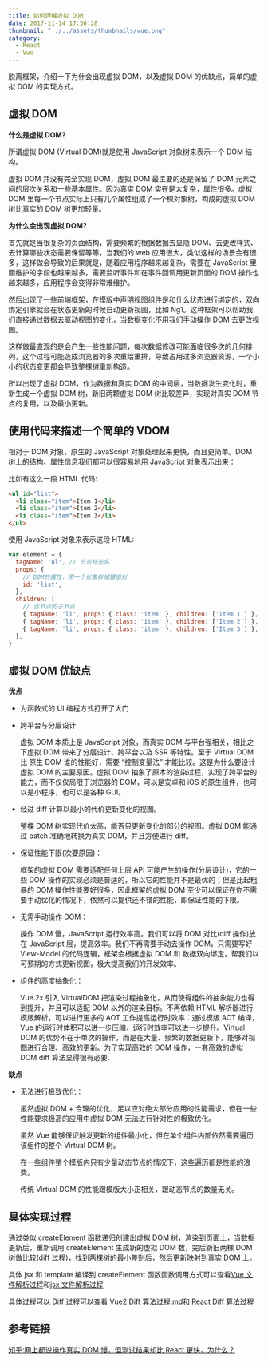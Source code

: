 ```yaml
---
title: 如何理解虚拟 DOM
date: 2017-11-14 17:56:28
thumbnail: "../../assets/thumbnails/vue.png"
category:
  - React
  - Vue
---
```


脱离框架，介绍一下为什会出现虚拟 DOM，以及虚拟 DOM 的优缺点，简单的虚拟 DOM 的实现方式。

## 虚拟 DOM

**什么是虚拟 DOM?**

所谓虚拟 DOM (Virtual DOM)就是使用 JavaScript 对象树来表示一个 DOM 结构。

虚拟 DOM 并没有完全实现 DOM，虚拟 DOM 最主要的还是保留了 DOM 元素之间的层次关系和一些基本属性。因为真实 DOM 实在是太复杂，属性很多。虚拟 DOM 里每一个节点实际上只有几个属性组成了一个棵对象树，构成的虚拟 DOM 树比真实的 DOM 树更加轻量。

**为什么会出现虚拟 DOM?**

首先就是当很复杂的页面结构，需要频繁的根据数据去显隐 DOM、去更改样式、去计算哪些状态需要保留等等，当我们的 web 应用很大，类似这样的场景会有很多，这样做会导致的后果就是，随着应用程序越来越复杂，需要在 JavaScript 里面维护的字段也越来越多，需要监听事件和在事件回调用更新页面的 DOM 操作也越来越多，应用程序会变得非常难维护。

然后出现了一些前端框架，在模版中声明视图组件是和什么状态进行绑定的，双向绑定引擎就会在状态更新的时候自动更新视图，比如 Ng1。这种框架可以帮助我们直接通过数据去驱动视图的变化，当数据变化不用我们手动操作 DOM 去更改视图。

这样做最直观的是会产生一些性能问题，每次数据修改可能面临很多次的几何排列，这个过程可能造成浏览器的多次重绘重排，导致占用过多浏览器资源，一个小小的状态变更都会导致整棵树重新构造。

所以出现了虚拟 DOM，作为数据和真实 DOM 的中间层，当数据发生变化时，重新生成一个虚拟 DOM 树，新旧两颗虚拟 DOM 树比较差异，实现对真实 DOM 节点的复用，以及最小更新。

## 使用代码来描述一个简单的 VDOM

相对于 DOM 对象，原生的 JavaScript 对象处理起来更快，而且更简单。DOM 树上的结构、属性信息我们都可以很容易地用 JavaScript 对象表示出来：

比如有这么一段 HTML 代码:

```html
<ul id="list">
  <li class="item">Item 1</li>
  <li class="item">Item 2</li>
  <li class="item">Item 3</li>
</ul>
```

使用 JavaScript 对象来表示这段 HTML:

```js
var element = {
  tagName: 'ul', // 节点标签名
  props: {
    // DOM的属性，用一个对象存储键值对
    id: 'list',
  },
  children: [
    // 该节点的子节点
    { tagName: 'li', props: { class: 'item' }, children: ['Item 1'] },
    { tagName: 'li', props: { class: 'item' }, children: ['Item 2'] },
    { tagName: 'li', props: { class: 'item' }, children: ['Item 3'] },
  ],
}
```

## 虚拟 DOM 优缺点

**优点**

- 为函数式的 UI 编程方式打开了大门
- 跨平台与分层设计

  虚拟 DOM 本质上是 JavaScript 对象，而真实 DOM 与平台强相关，相比之下虚拟 DOM 带来了分层设计、跨平台以及 SSR 等特性。至于 Virtual DOM 比 原生 DOM 谁的性能好，需要 “控制变量法” 才能比较。这是为什么要设计虚拟 DOM 的主要原因。虚拟 DOM 抽象了原本的渲染过程，实现了跨平台的能力，而不仅仅局限于浏览器的 DOM，可以是安卓和 iOS 的原生组件，也可以是小程序，也可以是各种 GUI。

- 经过 diff 计算以最小的代价更新变化的视图。

  整棵 DOM 树实现代价太高，能否只更新变化的部分的视图。虚拟 DOM 能通过 patch 准确地转换为真实 DOM，并且方便进行 diff。

- 保证性能下限(次要原因)：

  框架的虚拟 DOM 需要适配任何上层 API 可能产生的操作(分层设计)，它的一些 DOM 操作的实现必须是普适的，所以它的性能并不是最优的；但是比起粗暴的 DOM 操作性能要好很多，因此框架的虚拟 DOM 至少可以保证在你不需要手动优化的情况下，依然可以提供还不错的性能，即保证性能的下限。

- 无需手动操作 DOM：

  操作 DOM 慢，JavaScript 运行效率高。我们可以将 DOM 对比(diff 操作)放在 JavaScript 层，提高效率。我们不再需要手动去操作 DOM，只需要写好 View-Model 的代码逻辑，框架会根据虚拟 DOM 和 数据双向绑定，帮我们以可预期的方式更新视图，极大提高我们的开发效率。

- 组件的高度抽象化：

  Vue.2x 引入 VirtualDOM 把渲染过程抽象化，从而使得组件的抽象能力也得到提升，并且可以适配 DOM 以外的渲染目标。不再依赖 HTML 解析器进行模版解析，可以进行更多的 AOT 工作提高运行时效率：通过模版 AOT 编译，Vue 的运行时体积可以进一步压缩，运行时效率可以进一步提升。Virtual DOM 的优势不在于单次的操作，而是在大量、频繁的数据更新下，能够对视图进行合理、高效的更新。为了实现高效的 DOM 操作，一套高效的虚拟 DOM diff 算法显得很有必要.

**缺点**

- 无法进行极致优化：

  虽然虚拟 DOM + 合理的优化，足以应对绝大部分应用的性能需求，但在一些性能要求极高的应用中虚拟 DOM 无法进行针对性的极致优化。

  虽然 Vue 能够保证触发更新的组件最小化，但在单个组件内部依然需要遍历该组件的整个 Virtual DOM 树。

  在一些组件整个模版内只有少量动态节点的情况下，这些遍历都是性能的浪费。

  传统 Virtual DOM 的性能跟模版大小正相关，跟动态节点的数量无关。

## 具体实现过程

通过类似 createElement 函数递归创建出虚拟 DOM 树，渲染到页面上，当数据更新后，重新调用 createElement 生成新的虚拟 DOM 数，完后新旧两棵 DOM 树做比较(diff 过程)，找到两棵树的最小差别后，然后更新映射到真实 DOM 上。

具体 jsx 和 template 编译到 createElement 函数函数调用方式可以查看[Vue 文件解析过程](/blog/vue-file-parsing-process)和[jsx 文件解析过程]()

具体过程可以 Diff 过程可以查看 [Vue2 Diff 算法过程.md](/blog/vue-2-diff-algorithm-principle)和 [React Diff 算法过程]()

## 参考链接

[知乎:网上都说操作真实 DOM 慢，但测试结果却比 React 更快，为什么？](https://www.zhihu.com/question/31809713)
